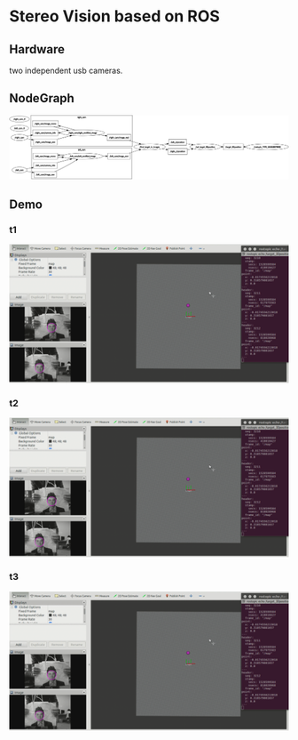# Stereo Vision based on ROS

## Hardware

two independent usb cameras.

## NodeGraph

![stereo_vision1](./demo/node_graph.png)

## Demo

### t1

![stereo_vision1](./demo/stereo_vision1.png)

### t2

![stereo_vision2](./demo/stereo_vision1.png)


### t3

![stereo_vision3](./demo/stereo_vision1.png)